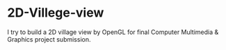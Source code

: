 # 2D-Villege-view
I try to build a 2D village view by OpenGL for final Computer Multimedia & Graphics project submission.
